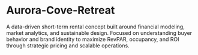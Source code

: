 # Aurora-Cove-Retreat
A data-driven short-term rental concept built around financial modeling, market analytics, and sustainable design. Focused on understanding buyer behavior and brand identity to maximize RevPAR, occupancy, and ROI through strategic pricing and scalable operations.
